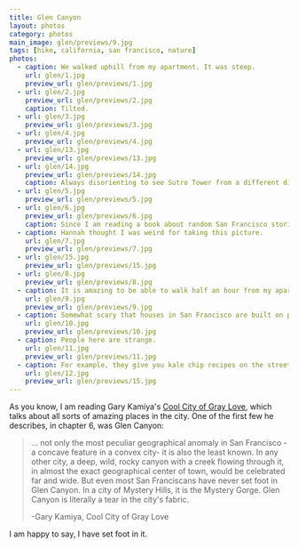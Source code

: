 ```yaml
---
title: Glen Canyon
layout: photos
category: photos
main_image: glen/previews/9.jpg
tags: [hike, california, san francisco, nature]
photos:
  - caption: We walked uphill from my apartment. It was steep.
    url: glen/1.jpg
    preview_url: glen/previews/1.jpg
  - url: glen/2.jpg
    preview_url: glen/previews/2.jpg
    caption: Tilted.
  - url: glen/3.jpg
    preview_url: glen/previews/3.jpg
  - url: glen/4.jpg
    preview_url: glen/previews/4.jpg
  - url: glen/13.jpg
    preview_url: glen/previews/13.jpg
  - url: glen/14.jpg
    preview_url: glen/previews/14.jpg
    caption: Always disorienting to see Sutro Tower from a different direction. It tends to be West of me.
  - url: glen/5.jpg
    preview_url: glen/previews/5.jpg
  - url: glen/6.jpg
    preview_url: glen/previews/6.jpg
    caption: Since I am reading a book about random San Francisco stories, I know this rock is called franciscan radiolarian chert. Useful information.
  - caption: Hannah thought I was weird for taking this picture.
    url: glen/7.jpg
    preview_url: glen/previews/7.jpg
  - url: glen/15.jpg
    preview_url: glen/previews/15.jpg
  - url: glen/8.jpg
    preview_url: glen/previews/8.jpg
  - caption: It is amazing to be able to walk half an hour from my apartment, and get to places like these.
    url: glen/9.jpg
    preview_url: glen/previews/9.jpg
  - caption: Somewhat scary that houses in San Francisco are built on pylons like these.
    url: glen/10.jpg
    preview_url: glen/previews/10.jpg
  - caption: People here are strange.
    url: glen/11.jpg
    preview_url: glen/previews/11.jpg
  - caption: For example, they give you kale chip recipes on the street.
    url: glen/12.jpg
    preview_url: glen/previews/15.jpg
---
```

As you know, I am reading Gary Kamiya's [Cool City of Gray Love](http://www.amazon.com/Cool-Gray-City-Love-Francisco/dp/1608199606), which talks about all sorts of amazing places in the city. One of the first few he describes, in chapter 6, was Glen Canyon:

> ... not only the most peculiar geographical anomaly in San Francisco -a concave feature in a convex city- it is also the least known. In any other city, a deep, wild, rocky canyon with a creek flowing through it, in almost the exact geographical center of town, would be celebrated far and wide. But even most San Franciscans have never set foot in Glen Canyon. In a city of Mystery Hills, it is the Mystery Gorge. Glen Canyon is literally a tear in the city's fabric.
>
>-Gary Kamiya, Cool City of Gray Love

I am happy to say, I have set foot in it.